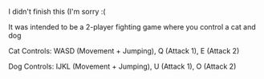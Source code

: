 I didn't finish this (I'm sorry :(

It was intended to be a 2-player fighting game where you control a cat and dog

Cat Controls: WASD (Movement + Jumping), Q (Attack 1), E (Attack 2)

Dog Controls: IJKL (Movement + Jumping), U (Attack 1), O (Attack 2)
